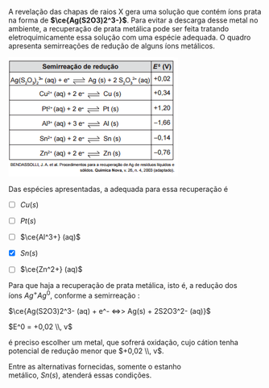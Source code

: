 

A revelação das chapas de raios X gera uma solução que contém íons prata na forma de **$\ce{Ag(S2O3)2^3-}$**. Para evitar a descarga desse metal no ambiente, a recuperação de prata metálica pode ser feita tratando eletroquimicamente essa solução com uma espécie adequada. O quadro apresenta semirreações de redução de alguns íons metálicos.

![](568f66c4-f728-4865-6304-063aecf6bd1b.png)

Das espécies apresentadas, a adequada para essa recuperação é



- [ ] $Cu (s)$
- [ ] $Pt(s)$
- [ ] $\ce{Al^3+} (aq)$
- [x] $Sn (s)$
- [ ] $\ce{Zn^2+} (aq)$


Para que haja a recuperação de prata metálica, isto é, a redução dos íons $Ag^+ Ag^0$, conforme a semirreação :

$\ce{Ag(S2O3)2^3- (aq) + e^- <=>> Ag(s) + 2S2O3^2- (aq)}$

$E^0 = +0,02 \\, v$

é preciso escolher um metal, que sofrerá oxidação, cujo cátion tenha potencial de redução menor que $+0,02 \\, v$.

Entre as alternativas fornecidas, somente o estanho metálico, $Sn (s)$, atenderá essas condições.

        
